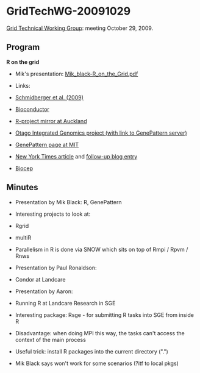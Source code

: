 # GridTechWG-20091029

[Grid Technical Working Group](/wiki/spaces/BeSTGRID/pages/3816950451): meeting October 29, 2009.

## Program

**R on the grid**

- Mik's presentation: [Mik_black-R_on_the_Grid.pdf](/wiki/download/attachments/3816951008/Mik_black-R_on_the_Grid.pdf?version=1&modificationDate=1539354313000&cacheVersion=1&api=v2)
- Links:
	
- [Schmidberger et al. (2009)](http://www.jstatsoft.org/v31/i01/paper)
- [Bioconductor](http://bioconductor.org)
- [R-project mirror at Auckland](http://cran.stat.auckland.ac.nz)
- [Otago Integrated Genomics project (with link to GenePattern server)](http://bioanalysis.otago.ac.nz)
- [GenePattern page at MIT](http://www.broadinstitute.org/cancer/software/genepattern/)
- [New York Times article](http://www.nytimes.com/2009/01/07/technology/business-computing/07program.html?_r=1&scp=1&sq=robert%20gentleman&st=cse) and [follow-up blog entry](http://bits.blogs.nytimes.com/2009/01/08/r-you-ready-for-r/?scp=1&sq=Robert%20Gentleman&st=cse)
- [Biocep](http://biocep-distrib.r-forge.r-project.org/)

## Minutes

- Presentation by Mik Black: R, GenePattern
	
- Interesting projects to look at:
		
- Rgrid
- multiR
- Parallelism in R is done via SNOW which sits on top of Rmpi / Rpvm / Rnws

- Presentation by Paul Ronaldson:
- Condor at Landcare

- Presentation by Aaron:
	
- Running R at Landcare Research in SGE
- Interesting package: Rsge - for submitting R tasks into SGE from inside R
		
- Disadvantage: when doing MPI this way, the tasks can't access the context of the main process
- Useful trick: install R packages into the current directory (".")
	
- Mik Black says won't work for some scenarios (?itf to local pkgs)
